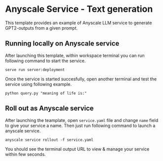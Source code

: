 # Anyscale Service - Text generation

This template provides an example of Anyscale LLM service to generate GPT2-outputs from a given prompt.

## Running locally on Anyscale service

After launching this template, within workspace terminal you can run following command to start the service.

`serve run server:deployment`

Once the service is started succesfully, open another terminal and test the service using following example.

`python query.py "meaning of life is:"`

## Roll out as Anyscale service

After launching the teamplate, open `service.yaml` file and change `name` field to give your service a name. Then just run following command to launch a anyscale service.

`anyscale service rollout -f service.yaml`

You should see the terminal output URL to view & manage your service within few seconds. 
